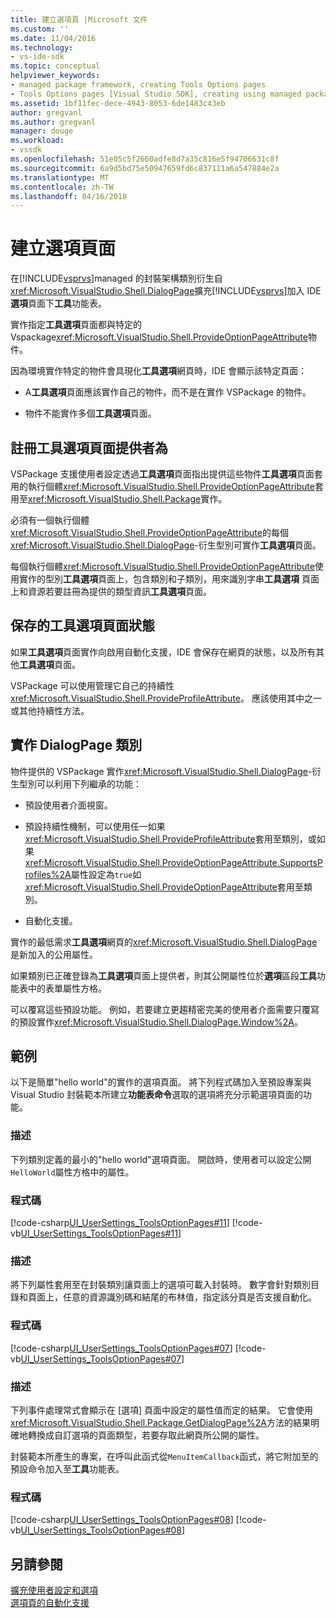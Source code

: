 ```yaml
---
title: 建立選項頁 |Microsoft 文件
ms.custom: ''
ms.date: 11/04/2016
ms.technology:
- vs-ide-sdk
ms.topic: conceptual
helpviewer_keywords:
- managed package framework, creating Tools Options pages
- Tools Options pages [Visual Studio SDK], creating using managed package framework
ms.assetid: 1bf11fec-dece-4943-8053-6de1483c43eb
author: gregvanl
ms.author: gregvanl
manager: douge
ms.workload:
- vssdk
ms.openlocfilehash: 51e05c5f2660adfe8d7a35c816e5f94706631c8f
ms.sourcegitcommit: 6a9d5bd75e50947659fd6c837111a6a547884e2a
ms.translationtype: MT
ms.contentlocale: zh-TW
ms.lasthandoff: 04/16/2018
---
```

# <a name="creating-options-pages"></a>建立選項頁面
在[!INCLUDE[vsprvs](../../code-quality/includes/vsprvs_md.md)]managed 的封裝架構類別衍生自<xref:Microsoft.VisualStudio.Shell.DialogPage>擴充[!INCLUDE[vsprvs](../../code-quality/includes/vsprvs_md.md)]加入 IDE**選項**頁面下**工具**功能表。  
  
 實作指定**工具選項**頁面都與特定的 Vspackage<xref:Microsoft.VisualStudio.Shell.ProvideOptionPageAttribute>物件。  
  
 因為環境實作特定的物件會具現化**工具選項**網頁時，IDE 會顯示該特定頁面：  
  
-   A**工具選項**頁面應該實作自己的物件，而不是在實作 VSPackage 的物件。  
  
-   物件不能實作多個**工具選項**頁面。  
  
## <a name="registering-as-a-tools-options-page-provider"></a>註冊工具選項頁面提供者為  
 VSPackage 支援使用者設定透過**工具選項**頁面指出提供這些物件**工具選項**頁面套用的執行個體<xref:Microsoft.VisualStudio.Shell.ProvideOptionPageAttribute>套用至<xref:Microsoft.VisualStudio.Shell.Package>實作。  
  
 必須有一個執行個體<xref:Microsoft.VisualStudio.Shell.ProvideOptionPageAttribute>的每個<xref:Microsoft.VisualStudio.Shell.DialogPage>-衍生型別可實作**工具選項**頁面。  
  
 每個執行個體<xref:Microsoft.VisualStudio.Shell.ProvideOptionPageAttribute>使用實作的型別**工具選項**頁面上，包含類別和子類別，用來識別字串**工具選項** 頁面上和資源若要註冊為提供的類型資訊**工具選項**頁面。  
  
## <a name="persisting-tools-options-page-state"></a>保存的工具選項頁面狀態  
 如果**工具選項**頁面實作向啟用自動化支援，IDE 會保存在網頁的狀態，以及所有其他**工具選項**頁面。  
  
 VSPackage 可以使用管理它自己的持續性<xref:Microsoft.VisualStudio.Shell.ProvideProfileAttribute>。 應該使用其中之一或其他持續性方法。  
  
## <a name="implementing-dialogpage-class"></a>實作 DialogPage 類別  
 物件提供的 VSPackage 實作<xref:Microsoft.VisualStudio.Shell.DialogPage>-衍生型別可以利用下列繼承的功能：  
  
-   預設使用者介面視窗。  
  
-   預設持續性機制，可以使用任一如果<xref:Microsoft.VisualStudio.Shell.ProvideProfileAttribute>套用至類別，或如果<xref:Microsoft.VisualStudio.Shell.ProvideOptionPageAttribute.SupportsProfiles%2A>屬性設定為`true`如<xref:Microsoft.VisualStudio.Shell.ProvideOptionPageAttribute>套用至類別。  
  
-   自動化支援。  
  
 實作的最低需求**工具選項**網頁的<xref:Microsoft.VisualStudio.Shell.DialogPage>是新加入的公用屬性。  
  
 如果類別已正確登錄為**工具選項**頁面上提供者，則其公開屬性位於**選項**區段**工具**功能表中的表單屬性方格。  
  
 可以覆寫這些預設功能。 例如，若要建立更趨精密完美的使用者介面需要只覆寫的預設實作<xref:Microsoft.VisualStudio.Shell.DialogPage.Window%2A>。  
  
## <a name="example"></a>範例  
 以下是簡單"hello world"的實作的選項頁面。 將下列程式碼加入至預設專案與 Visual Studio 封裝範本所建立**功能表命令**選取的選項將充分示範選項頁面的功能。  
  
### <a name="description"></a>描述  
 下列類別定義的最小的"hello world"選項頁面。 開啟時，使用者可以設定公開`HelloWorld`屬性方格中的屬性。  
  
### <a name="code"></a>程式碼  
 [!code-csharp[UI_UserSettings_ToolsOptionPages#11](../../extensibility/internals/codesnippet/CSharp/creating-options-pages_1.cs)]
 [!code-vb[UI_UserSettings_ToolsOptionPages#11](../../extensibility/internals/codesnippet/VisualBasic/creating-options-pages_1.vb)]  
  
### <a name="description"></a>描述  
 將下列屬性套用至在封裝類別讓頁面上的選項可載入封裝時。 數字會針對類別目錄和頁面上，任意的資源識別碼和結尾的布林值，指定該分頁是否支援自動化。  
  
### <a name="code"></a>程式碼  
 [!code-csharp[UI_UserSettings_ToolsOptionPages#07](../../extensibility/internals/codesnippet/CSharp/creating-options-pages_2.cs)]
 [!code-vb[UI_UserSettings_ToolsOptionPages#07](../../extensibility/internals/codesnippet/VisualBasic/creating-options-pages_2.vb)]  
  
### <a name="description"></a>描述  
 下列事件處理常式會顯示在 [選項] 頁面中設定的屬性值而定的結果。 它會使用<xref:Microsoft.VisualStudio.Shell.Package.GetDialogPage%2A>方法的結果明確地轉換成自訂選項的頁面類型，若要存取此網頁所公開的屬性。  
  
 封裝範本所產生的專案，在呼叫此函式從`MenuItemCallback`函式，將它附加至的預設命令加入至**工具**功能表。  
  
### <a name="code"></a>程式碼  
 [!code-csharp[UI_UserSettings_ToolsOptionPages#08](../../extensibility/internals/codesnippet/CSharp/creating-options-pages_3.cs)]
 [!code-vb[UI_UserSettings_ToolsOptionPages#08](../../extensibility/internals/codesnippet/VisualBasic/creating-options-pages_3.vb)]  
  
## <a name="see-also"></a>另請參閱  
 [擴充使用者設定和選項](../../extensibility/extending-user-settings-and-options.md)   
 [選項頁的自動化支援](../../extensibility/internals/automation-support-for-options-pages.md)